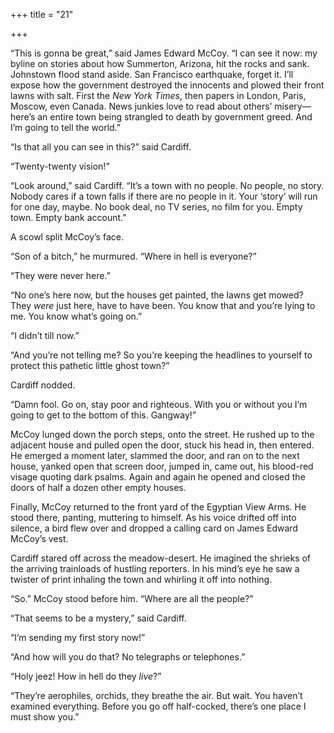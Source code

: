 +++
title = "21"

+++





“This is gonna be great,” said James Edward McCoy. “I can see it now: my byline on stories about how Summerton, Arizona, hit the rocks and sank. Johnstown flood stand aside. San Francisco earthquake, forget it. I’ll expose how the government destroyed the innocents and plowed their front lawns with salt. First the *New York Times*, then papers in London, Paris, Moscow, even Canada. News junkies love to read about others’ misery—here’s an entire town being strangled to death by government greed. And I’m going to tell the world.”

“Is that all you can see in this?” said Cardiff.

“Twenty-twenty vision\!”

“Look around,” said Cardiff. “It’s a town with no people. No people, no story. Nobody cares if a town falls if there are no people in it. Your ‘story’ will run for one day, maybe. No book deal, no TV series, no film for you. Empty town. Empty bank account.”

A scowl split McCoy’s face.

“Son of a bitch,” he murmured. “Where in hell is everyone?”

“They were never here.”

“No one’s here now, but the houses get painted, the lawns get mowed? They *were* just here, have to have been. You know that and you’re lying to me. You know what’s going on.”

“I didn’t till now.”

“And you’re not telling me? So you’re keeping the headlines to yourself to protect this pathetic little ghost town?”

Cardiff nodded.

“Damn fool. Go on, stay poor and righteous. With you or without you I’m going to get to the bottom of this. Gangway\!”

McCoy lunged down the porch steps, onto the street. He rushed up to the adjacent house and pulled open the door, stuck his head in, then entered. He emerged a moment later, slammed the door, and ran on to the next house, yanked open that screen door, jumped in, came out, his blood-red visage quoting dark psalms. Again and again he opened and closed the doors of half a dozen other empty houses.

Finally, McCoy returned to the front yard of the Egyptian View Arms. He stood there, panting, muttering to himself. As his voice drifted off into silence, a bird flew over and dropped a calling card on James Edward McCoy’s vest.

Cardiff stared off across the meadow-desert. He imagined the shrieks of the arriving trainloads of hustling reporters. In his mind’s eye he saw a twister of print inhaling the town and whirling it off into nothing.

“So.” McCoy stood before him. “Where are all the people?”

“That seems to be a mystery,” said Cardiff.

“I’m sending my first story now\!”

“And how will you do that? No telegraphs or telephones.”

“Holy jeez\! How in hell do they *live*?”

“They’re aerophiles, orchids, they breathe the air. But wait. You haven’t examined everything. Before you go off half-cocked, there’s one place I must show you.”





